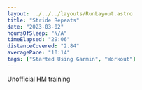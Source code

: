 ```yaml
---
layout: ../../../layouts/RunLayout.astro
title: "Stride Repeats"
date: "2023-03-02"
hoursOfSleep: "N/A"
timeElapsed: "29:06"
distanceCovered: "2.84"
averagePace: "10:14"
tags: ["Started Using Garmin", "Workout"]
---
```


Unofficial HM training

